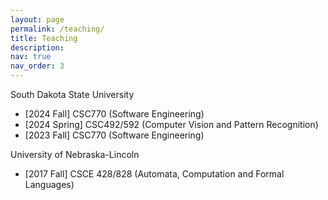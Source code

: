 ```yaml
---
layout: page
permalink: /teaching/
title: Teaching
description: 
nav: true
nav_order: 3
---
```


South Dakota State University
- [2024 Fall] CSC770 (Software Engineering)
- [2024 Spring] CSC492/592 (Computer Vision and Pattern Recognition)
- [2023 Fall] CSC770 (Software Engineering)

University of Nebraska-Lincoln
- [2017 Fall] CSCE 428/828 (Automata, Computation and Formal Languages)

